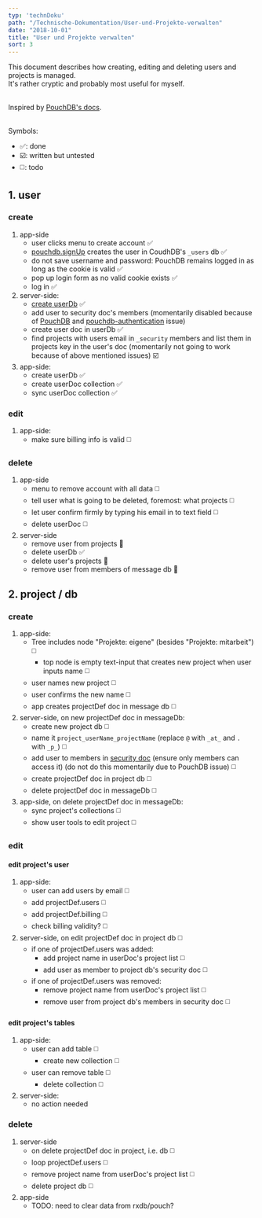 ```yaml
---
typ: 'technDoku'
path: "/Technische-Dokumentation/User-und-Projekte-verwalten"
date: "2018-10-01"
title: "User und Projekte verwalten"
sort: 3
---
```


This document describes how creating, editing and deleting users and projects is managed.<br/>
It's rather cryptic and probably most useful for myself.<br/><br/>

Inspired by [PouchDB's docs](https://github.com/pouchdb-community/pouchdb-authentication/blob/master/docs/recipes.md#some-people-can-read-some-docs-some-people-can-write-those-same-docs).<br/><br/>

Symbols:
* :white_check_mark:: done
* :ballot_box_with_check:: written but untested
* :white_medium_square:: todo

## 1. user
### create
1. app-side
   * user clicks menu to create account :white_check_mark:
   * [pouchdb.signUp](https://github.com/pouchdb-community/pouchdb-authentication/blob/master/docs/api.md#dbsignupusername-password--options--callback) creates the user in CoudhDB's `_users` db :white_check_mark:
   * do not save username and password: PouchDB remains logged in as long as the cookie is valid :white_check_mark:
   * pop up login form as no valid cookie exists :white_check_mark:
   * log in :white_check_mark:
2. server-side:
   * [create userDb](http://docs.couchdb.org/en/stable/config/couch-peruser.html) :white_check_mark:
   * add user to security doc's members (momentarily disabled because of [PouchDB](https://github.com/pouchdb/pouchdb/pull/7395) and [pouchdb-authentication](https://github.com/pouchdb-community/pouchdb-authentication/pull/238) issue)
   * create user doc in userDb :white_check_mark:
   * find projects with users email in `_security` members and list them in projects key in the user's doc (momentarily not going to work because of above mentioned issues) :ballot_box_with_check:
3. app-side:
   * create userDb :white_check_mark:
   * create userDoc collection :white_check_mark:
   * sync userDoc collection :white_check_mark:

### edit
1. app-side:
   * make sure billing info is valid :white_medium_square:

### delete
1. app-side
   * menu to remove account with all data :white_medium_square:
   * tell user what is going to be deleted, foremost: what projects :white_medium_square:
   * let user confirm firmly by typing his email in to text field :white_medium_square:
   * delete userDoc :white_medium_square:
2. server-side
   * remove user from projects :construction:
   * delete userDb :white_check_mark:
   * delete user's projects :construction:
   * remove user from members of message db :construction:

## 2. project / db
### create
1. app-side:
   * Tree includes node "Projekte: eigene" (besides "Projekte: mitarbeit") :white_medium_square:
      * top node is empty text-input that creates new project when user inputs name :white_medium_square:
   * user names new project :white_medium_square:
   * user confirms the new name :white_medium_square:
   * app creates projectDef doc in message db :white_medium_square:
2. server-side, on new projectDef doc in messageDb:
   * create new project db :white_medium_square:
   * name it `project_userName_projectName` (replace `@` with `_at_` and `.` with `_p_`) :white_medium_square:
   * add user to members in [security doc](http://docs.couchdb.org/en/latest/api/database/security.html) (ensure only members can access it) (do not do this momentarily due to PouchDB issue) :white_medium_square:
   * create projectDef doc in project db :white_medium_square:
   * delete projectDef doc in messageDb :white_medium_square:
3. app-side, on delete projectDef doc in messageDb:
   * sync project's collections :white_medium_square:
   * show user tools to edit project :white_medium_square:

### edit
#### edit project's user
1. app-side:
   * user can add users by email :white_medium_square:
   * add projectDef.users :white_medium_square:
   * add projectDef.billing :white_medium_square:
   * check billing validity? :white_medium_square:
2. server-side, on edit projectDef doc in project db :white_medium_square:
   * if one of projectDef.users was added:
      * add project name in userDoc's project list :white_medium_square:
      * add user as member to project db's security doc :white_medium_square:
   * if one of projectDef.users was removed:
      * remove project name from userDoc's project list :white_medium_square:
      * remove user from project db's members in security doc :white_medium_square:

#### edit project's tables
1. app-side:
   * user can add table :white_medium_square:
      * create new collection :white_medium_square:
   * user can remove table :white_medium_square:
      * delete collection :white_medium_square:
2. server-side:
   * no action needed

### delete
1. server-side
   * on delete projectDef doc in project, i.e. db :white_medium_square:
   * loop projectDef.users :white_medium_square:
   * remove project name from userDoc's project list :white_medium_square:
   * delete project db :white_medium_square:
2. app-side
   * TODO: need to clear data from rxdb/pouch?
